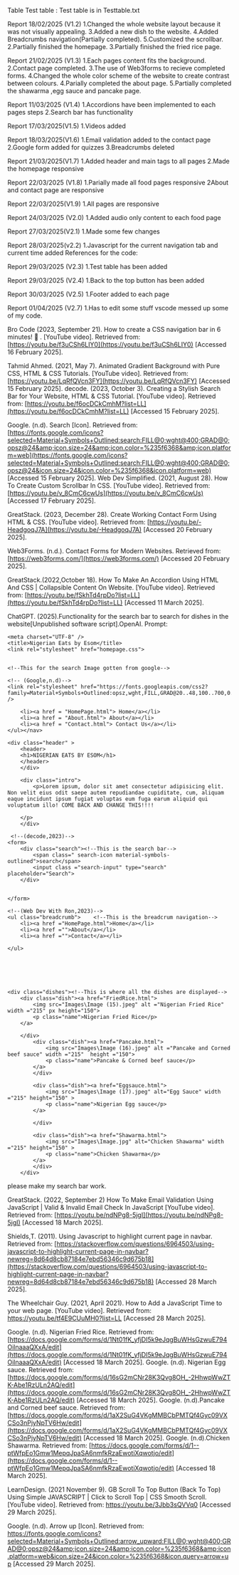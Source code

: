 
Table
Test table :
Test table is in Testtable.txt


Report 18/02/2025 (V1.2)
1.Changed the whole website layout because it was not visually appealing.
3.Added a new dish to the website.
4.Added Breadcrumbs navigation(Partially completed).
5.Customized the scrollbar.
2.Partially finished the homepage.
3.Partially finished the fried rice page.

Report 21/02/2025 (V1.3)
1.Each pages content fits the background.
2.Contact page completed.
3.The use of Web3forms to recieve completed forms.
4.Changed the whole color scheme of the website to create contrast between colours.
4.Parially completed the about page.
5.Partially completed the shawarma ,egg sauce and pancake page.

Report 11/03/2025 (V1.4)
1.Accordions have been implemented to each pages steps
2.Search bar has functionality

Report 17/03/2025(V1.5)
1.Videos added

Report 18/03/2025(V1.6)
1.Email validation added to the contact page
2.Google form added for quizzes
3.Breadcrumbs deleted

Report 21/03/2025(V1.7)
1.Added header and main tags to all pages
2.Made the homepage responsive

Report 22/03/2025 (V1.8)
1.Parially made all food pages responsive
2About and contact page are responsive

Report 22/03/2025(V1.9)
1.All pages are responsive

Report 24/03/2025 (V2.0)
1.Added audio only content to each food page

Report 27/03/2025(V2.1)
1.Made some few changes

Report 28/03/2025(v2.2)
1.Javascript for the current navigation tab and current time added
References for the code:

Report 29/03/2025 (V2.3)
1.Test table has been added

Report 29/03/2025 (V2.4)
1.Back to the top button has been added

Report 30/03/2025 (V2.5)
1.Footer added to each page

Report 01/04/2025 (V2.7)
1.Has to edit some stuff vscode messed up some of my code.


Bro Code (2023, September 21). How to create a CSS navigation bar in 6 minutes! 🧭
. [YouTube video]. Retrieved from: [https://youtu.be/f3uCSh6LIY0](https://youtu.be/f3uCSh6LIY0)  [Accessed 16 February 2025].

Tahmid Ahmed. (2021, May 7). Animated Gradient Background
with Pure CSS, HTML & CSS Tutorials. [YouTube video]. Retrieved
from: [https://youtu.be/LqRfQVcn3FY](https://youtu.be/LqRfQVcn3FY)
  [Accessed 15 February 2025].
decode. (2023, October 3). Creating a Stylish Search Bar for Your
Website, HTML & CSS Tutorial. [YouTube video]. Retrieved from:  [https://youtu.be/f6ocDCkCmhM?list=LL](https://youtu.be/f6ocDCkCmhM?list=LL)  [Accessed 15 February 2025].

Google. (n.d). Search [Icon]. Retrieved from: [https://fonts.google.com/icons?selected=Material+Symbols+Outlined:search:FILL@0;wght@400;GRAD@0;opsz@24&amp;icon.size=24&amp;icon.color=%235f6368&amp;icon.platform=web](https://fonts.google.com/icons?selected=Material+Symbols+Outlined:search:FILL@0;wght@400;GRAD@0;opsz@24&icon.size=24&icon.color=%235f6368&icon.platform=web)  [Accessed 15 February 2025].
Web Dev Simplified. (2021, August 28). How To Create Custom Scrollbar In CSS. [YouTube video]. Retrieved from: [https://youtu.be/v_8CmC6cwUs](https://youtu.be/v_8CmC6cwUs)  [Accessed 17 February 2025].

GreatStack. (2023, December 28). Create Working Contact Form Using HTML & CSS. [YouTube video]. Retrieved from: [https://youtu.be/-HeadgoqJ7A](https://youtu.be/-HeadgoqJ7A)  [Accessed 20 February 2025].

Web3Forms. (n.d.). Contact Forms for Modern Websites. Retrieved from:   [https://web3forms.com/](https://web3forms.com/)   [Accessed 20 February 2025].

GreatStack.(2022,October 18). How To Make An Accordion
Using HTML And CSS | Collapsible Content On Website.  [YouTube video].
Retrieved from:  [https://youtu.be/fSkhTd4rpDo?list=LL](https://youtu.be/fSkhTd4rpDo?list=LL)  [Accessed 11 March 2025].


ChatGPT. (2025).Functionality for the search bar to search for dishes in the website[Unpublished software script].OpenAI.
Prompt:

```
<meta charset="UTF-8" />
<title>Nigerian Eats by Esom</title>
<link rel="stylesheet" href="homepage.css">


<!--This for the search Image gotten from google-->

<!-- (Google,n.d)-->
<link rel="stylesheet" href="https://fonts.googleapis.com/css2?family=Material+Symbols+Outlined:opsz,wght,FILL,GRAD@20..48,100..700,0..1,-50..200&icon_names=search" />
```

```
    <li><a href = "HomePage.html"> Home</a></li>
    <li><a href = "About.html"> About</a></li>
    <li><a href = "Contact.html"> Contact Us</a></li>
</ul></nav> 

<div class="header" >
    <header>
    <h1>NIGERIAN EATS BY ESOM</h1>
    </header>
    </div>

    <div class="intro">
        <p>Lorem ipsum, dolor sit amet consectetur adipisicing elit. Non velit eius odit saepe autem repudiandae cupiditate, cum, aliquam eaque incidunt ipsum fugiat voluptas eum fuga earum aliquid qui voluptatum illo! COME BACK AND CHANGE THIS!!!!
  
    </p>  
    </div>

 <!--(decode,2023)-->
<form>
    <div class="search"><!--This is the search bar-->
        <span class=" search-icon material-symbols-outlined">search</span>
        <input class ="search-input" type="search" placeholder="Search">
    </div>


</form>

<!--(Web Dev With Ron,2023)-->
<ul class="breadcrumb">    <!--This is the breadcrum navigation-->
    <li><a href ="HomePage.html">Home</a></li>
    <li><a href ="">About</a></li>
    <li><a href ="">Contact</a></li>
  
</ul>






<div class="dishes"><!--This is where all the dishes are displayed-->
    <div class="dish"><a href="FriedRice.html">
        <img src="Images\Image (15).jpeg" alt ="Nigerian Fried Rice" width ="215" px height="150">
        <p class="name">Nigerian Fried Rice</p>
    </a>
     
    </div>
        <div class="dish"><a href="Pancake.html">
            <img src="Images\Image (16).jpeg" alt ="Pancake and Corned beef sauce" width ="215"  height ="150">
            <p class="name">Pancake & Corned beef sauce</p>
        </a>
        </div>
      
        <div class="dish"><a href="Eggsauce.html">
            <img src="Images\Image (17).jpeg" alt="Egg Sauce" width ="215" height="150" >
            <p class="name">Nigerian Egg sauce</p>
        </a>
         
        </div>

        <div class="dish"><a href="Shawarma.html">
            <img src="Images\Image.jpg" alt="Chicken Shawarma" width ="215" height="150" >
            <p class="name">Chicken Shawarma</p>
        </a>
        </div>
    </div>
```

<script type="text/javascript">
    function search() {
        let filter = document.querySelector('.search-input').value.toUpperCase(); // Corrected input retrieval
        let items = document.querySelectorAll('.dish'); // Get all dish elements
```
    items.forEach(item => {
        let nameElement = item.querySelector('.name p'); // Corrected name retrieval
        if (nameElement) {
            let value = nameElement.textContent.toUpperCase();
            if (value.indexOf(filter) > -1) {
                item.style.display = "";
            } else {
                item.style.display = "none";
            }
        }
    });
}

// Add event listener to the search input
document.querySelector('.search-input').addEventListener('input', search);

</script>

please make my search bar work.

GreatStack. (2022, September 2) How To Make Email
Validation Using JavaScript | Valid & Invalid Email Check In
JavaScript [YouTube video]. Retrieved from: [https://youtu.be/ndNPg8-5jgI](https://youtu.be/ndNPg8-5jgI)  [Accessed 18 March 2025].

Shields,T. (2011). Using Javascript to highlight current page in navbar. Retrieved from: [https://stackoverflow.com/questions/6964503/using-javascript-to-highlight-current-page-in-navbar?newreg=8d64d8cb87184e7ebd56346c9d675b18](https://stackoverflow.com/questions/6964503/using-javascript-to-highlight-current-page-in-navbar?newreg=8d64d8cb87184e7ebd56346c9d675b18) [Accessed 28 March 2025].

The Wheelchair Guy. (2021, April 2021).  How to Add a JavaScript Time to your web page. [YouTube video]. Retrieved from: https://youtu.be/tf4E9CUuMH0?list=LL  [Accessed 28 March 2025].

Google. (n.d). Nigerian Fried Rice. Retrieved from: [https://docs.google.com/forms/d/1Nt01fK_yfjDI5k9eJqgBuWHsGzwuE794OilnaaaQXxA/edit](https://docs.google.com/forms/d/1Nt01fK_yfjDI5k9eJqgBuWHsGzwuE794OilnaaaQXxA/edit) [Accessed 18 March 2025].
Google. (n.d). Nigerian Egg sauce. Retrieved from: [https://docs.google.com/forms/d/16sG2mCNr28K3Qvg8OH_-2HhwpWwZTK-Abe1RzULn2AQ/edit](https://docs.google.com/forms/d/16sG2mCNr28K3Qvg8OH_-2HhwpWwZTK-Abe1RzULn2AQ/edit)  [Accessed 18 March 2025].
Google. (n.d).Pancake and Corned beef sauce. Retrieved from: [https://docs.google.com/forms/d/1aX2SuG4VKgMMBCbPMTQf4Gyc09VXCSo3nPjyNpTV6Hw/edit](https://docs.google.com/forms/d/1aX2SuG4VKgMMBCbPMTQf4Gyc09VXCSo3nPjyNpTV6Hw/edit)  [Accessed 18 March 2025].
Google. (n.d).Chicken Shawarma. Retrieved from: [https://docs.google.com/forms/d/1--ptWfpEo1Gmw1MepqJpaSA6nmfkRzaEwotiXqwotjo/edit](https://docs.google.com/forms/d/1--ptWfpEo1Gmw1MepqJpaSA6nmfkRzaEwotiXqwotjo/edit)  [Accessed 18 March 2025].

LearnDesign. (2021 November 9). GB Scroll To Top Button (Back To Top) Using Simple JAVASCRIPT | Click to Scroll Top | CSS Smooth Scroll. [YouTube video]. Retrieved from: https://youtu.be/3Jbb3sQVVq0  [Accessed 29 March 2025].


Google. (n.d). Arrow up [Icon]. Retrieved from: https://fonts.google.com/icons?selected=Material+Symbols+Outlined:arrow_upward:FILL@0;wght@400;GRAD@0;opsz@24&amp;icon.size=24&amp;icon.color=%235f6368&amp;icon.platform=web&icon.size=24&icon.color=%235f6368&icon.query=arrow+up [Accessed 29 March 2025].

